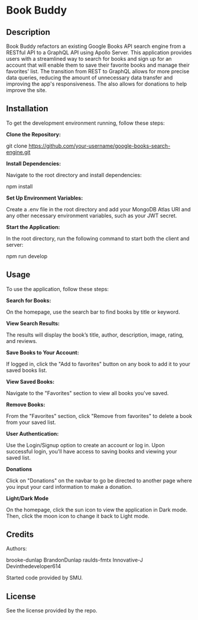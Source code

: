 # Book Buddy

## Description

Book Buddy refactors an existing Google Books API search engine from a RESTful API to a GraphQL API using Apollo Server. This application provides users with a streamlined way to search for books and sign up for an account that will enable them to save their favorite books and manage their favorites' list. The transition from REST to GraphQL allows for more precise data queries, reducing the amount of unnecessary data transfer and improving the app's responsiveness. The  also allows for donations to help improve the site.

## Installation

To get the development environment running, follow these steps:

**Clone the Repository:**

git clone https://github.com/your-username/google-books-search-engine.git

**Install Dependencies:**

Navigate to the root directory and install dependencies:

npm install

**Set Up Environment Variables:**

Create a .env file in the root directory and add your MongoDB Atlas URI and any other necessary environment variables, such as your JWT secret.

**Start the Application:**

In the root directory, run the following command to start both the client and server:

npm run develop

## Usage

To use the application, follow these steps:

**Search for Books:**

On the homepage, use the search bar to find books by title or keyword.

**View Search Results:**

The results will display the book’s title, author, description, image, rating, and reviews.

**Save Books to Your Account:**

If logged in, click the "Add to favorites" button on any book to add it to your saved books list.

**View Saved Books:**

Navigate to the "Favorites" section to view all books you've saved.

**Remove Books:**

From the "Favorites" section, click "Remove from favorites" to delete a book from your saved list.

**User Authentication:**

Use the Login/Signup option to create an account or log in. Upon successful login, you'll have access to saving books and viewing your saved list.

**Donations**

Click on "Donations" on the navbar to go be directed to another page where you input your card information to make a donation.

**Light/Dark Mode**

On the homepage, click the sun icon to view the application in Dark mode. Then, click the moon icon to change it back to Light mode.

## Credits

Authors:

brooke-dunlap
BrandonDunlap
raulds-fmtx 
Innovative-J
Devinthedeveloper614


Started code provided by SMU.

## License

See the license provided by the repo.
